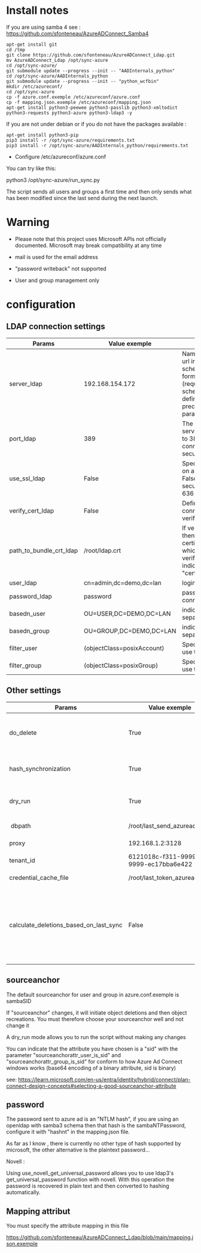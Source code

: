 Install notes
==============

If you are using samba 4 see : https://github.com/sfonteneau/AzureADConnect_Samba4

```
apt-get install git
cd /tmp
git clone https://github.com/sfonteneau/AzureADConnect_Ldap.git
mv AzureADConnect_Ldap /opt/sync-azure
cd /opt/sync-azure/
git submodule update --progress --init -- "AADInternals_python"
cd /opt/sync-azure/AADInternals_python
git submodule update --progress --init -- "python_wcfbin"
mkdir /etc/azureconf/
cd /opt/sync-azure
cp -f azure.conf.exemple /etc/azureconf/azure.conf
cp -f mapping.json.exemple /etc/azureconf/mapping.json
apt-get install python3-peewee python3-passlib python3-xmltodict python3-requests python3-azure python3-ldap3 -y
```


If you are not under debian or if you do not have the packages available :

```
apt-get install python3-pip
pip3 install -r /opt/sync-azure/requirements.txt
pip3 install -r /opt/sync-azure/AADInternals_python/requirements.txt
```

 - Configure /etc/azureconf/azure.conf
   
You can try like this:

python3 /opt/sync-azure/run_sync.py

The script sends all users and groups a first time and then only sends what has been modified since the last send during the next launch.

Warning
========

* Please note that this project uses Microsoft APIs not officially documented. Microsoft may break compatibility at any time

* mail is used for the email address

* "password writeback" not supported

* User and group management only




configuration
========================

LDAP connection settings
-------------------------------

| Params                  | Value exemple              | Description                                                                                                                                                                                          |
| ----------------------- | -------------------------- | ---------------------------------------------------------------------------------------------------------------------------------------------------------------------------------------------------- |
| server_ldap             | 192.168.154.172            | Name or ip or the complete url in the scheme://hostname:hostport format of the server (required) - port and scheme (ldap or ldaps) defined here have precedence over the parameters port and use_ssl |
| port_ldap               | 389                        | The port where the DSA server is listening (defaults to 389, for a cleartext connection, 636 for a secured connection)                                                                               |
| use_ssl_ldap            | False                      | Specifies if the connection is on a secure port (defaults to False). When True the secure port is usually set to 636                                                                                 |
| verify_cert_ldap        | False                      | Defined if the ldap ssl/tls connection should be verified and validated                                                                                                                              |
| path_to_bundle_crt_ldap | /root/ldap.crt             | If verify_cert_ldap is True then you must define a certificate bundle path with which the connection will be verified, "lib_python_certifi" indicates to check with the "certifi" library            |     
| user_ldap               | cn=admin,dc=demo,dc=lan    | login for ldap connection                                                                                                                                                                            |
| password_ldap           | password                   | password for ldap connection                                                                                                                                                                         |
| basedn_user             | OU=USER,DC=DEMO,DC=LAN     | indicate several bases dn , separate them with \|                                                                                                                                                    |                            
| basedn_group            | OU=GROUP,DC=DEMO,DC=LAN    | indicate several bases dn , separate them with \|                                                                                                                                                    |     
| filter_user             | (objectClass=posixAccount) | Specifies the ldap filter to use to find users                                                                                                                                                       |
| filter_group            | (objectClass=posixGroup)   | Specifies the ldap filter to use to find groups                                                                                                                                                      |


Other settings
-------------------------------

| Params                                 | Value exemple                        | Description                                                                                                                                                                           |
| -------------------------------------- | ------------------------------------ | ------------------------------------------------------------------------------------------------------------------------------------------------------------------------------------- |
| do_delete                              | True                                 | defined if objects found online on Azure and not present locally must be deleted.                                                                                                     |
| hash_synchronization                   | True                                 | hash_synchronization set whether passwords should be synchronized.                                                                                                                    |
| dry_run                                | True                                 | he script will display the actions but will not perform the action                                                                                                                    |
| dbpath                                 | /root/last_send_azuread.db           | the last data sent is stored there.                                                                                                                                                   |
| proxy                                  | 192.168.1.2:3128                     | define the proxy to use                                                                                                                                                               |
| tenant_id                              | 6121018c-f311-9999-9999-ec17bba6e422 | indicate the tenant_id here                                                                                                                                                           |
| credential_cache_file                  | /root/last_token_azuread.json        | indicates the path to the credentials cache                                                                                                                                           |
| calculate_deletions_based_on_last_sync | False                                | allows you not to retrieve the list of users and groups from Azure, thereby limiting the number of requests to Azure , Can only be triggered after a first successful synchronization |

sourceanchor
-----------------------------

The default sourceanchor for user and group in azure.conf.exemple is sambaSID

If "sourceanchor" changes, it will initiate object deletions and then object recreations. You must therefore choose your sourceanchor well and not change it

A dry_run mode allows you to run the script without making any changes

You can indicate that the attribute you have chosen is a "sid" with the parameter "sourceanchorattr_user_is_sid" and "sourceanchorattr_group_is_sid" for conform to how Azure Ad Connect windows works (base64 encoding of a binary attribute, sid is binary)

see: https://learn.microsoft.com/en-us/entra/identity/hybrid/connect/plan-connect-design-concepts#selecting-a-good-sourceanchor-attribute

password
-------------------------------------

The password sent to azure ad is an "NTLM hash", if you are using an openldap with samba3 schema then that hash is the sambaNTPassword, configure it with "hashnt" in the mapping.json file.

As far as I know , there is currently no other type of hash supported by microsoft, the other alternative is the plaintext password...

Novell :

Using use_novell_get_universal_password allows you to use ldap3's get_universal_password function with novell. With this operation the password is recovered in plain text and then converted to hashing automatically.

Mapping attribut
-------------------------------------

You must specify the attribute mapping in this file

https://github.com/sfonteneau/AzureADConnect_Ldap/blob/main/mapping.json.exemple
